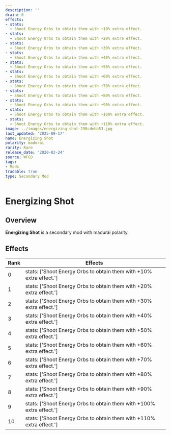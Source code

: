 ```yaml
---
description: ''
drain: 0
effects:
- stats:
  - Shoot Energy Orbs to obtain them with +10% extra effect.
- stats:
  - Shoot Energy Orbs to obtain them with +20% extra effect.
- stats:
  - Shoot Energy Orbs to obtain them with +30% extra effect.
- stats:
  - Shoot Energy Orbs to obtain them with +40% extra effect.
- stats:
  - Shoot Energy Orbs to obtain them with +50% extra effect.
- stats:
  - Shoot Energy Orbs to obtain them with +60% extra effect.
- stats:
  - Shoot Energy Orbs to obtain them with +70% extra effect.
- stats:
  - Shoot Energy Orbs to obtain them with +80% extra effect.
- stats:
  - Shoot Energy Orbs to obtain them with +90% extra effect.
- stats:
  - Shoot Energy Orbs to obtain them with +100% extra effect.
- stats:
  - Shoot Energy Orbs to obtain them with +110% extra effect.
image: ../images/energizing-shot-298cdebb53.jpg
last_updated: '2025-09-17'
name: Energizing Shot
polarity: madurai
rarity: Rare
release_date: '2020-03-24'
source: WFCD
tags:
- Mods
tradable: true
type: Secondary Mod
---
```


# Energizing Shot

## Overview

**Energizing Shot** is a secondary mod with madurai polarity.

## Effects

| Rank | Effects |
|------|----------|
| 0 | stats: ['Shoot Energy Orbs to obtain them with +10% extra effect.'] |
| 1 | stats: ['Shoot Energy Orbs to obtain them with +20% extra effect.'] |
| 2 | stats: ['Shoot Energy Orbs to obtain them with +30% extra effect.'] |
| 3 | stats: ['Shoot Energy Orbs to obtain them with +40% extra effect.'] |
| 4 | stats: ['Shoot Energy Orbs to obtain them with +50% extra effect.'] |
| 5 | stats: ['Shoot Energy Orbs to obtain them with +60% extra effect.'] |
| 6 | stats: ['Shoot Energy Orbs to obtain them with +70% extra effect.'] |
| 7 | stats: ['Shoot Energy Orbs to obtain them with +80% extra effect.'] |
| 8 | stats: ['Shoot Energy Orbs to obtain them with +90% extra effect.'] |
| 9 | stats: ['Shoot Energy Orbs to obtain them with +100% extra effect.'] |
| 10 | stats: ['Shoot Energy Orbs to obtain them with +110% extra effect.'] |

